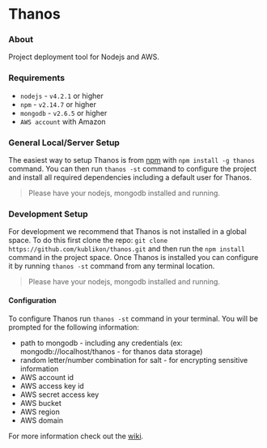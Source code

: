 Thanos
================

### About
Project deployment tool for Nodejs and AWS.

### Requirements
* `nodejs` - `v4.2.1` or higher
* `npm` - `v2.14.7` or higher
* `mongodb` - `v2.6.5` or higher
* `AWS account` with Amazon

### General Local/Server Setup
The easiest way to setup Thanos is from [npm](https://www.npmjs.com/package/thanos) with `npm install -g thanos` command. You can then run `thanos -st` command to configure the project and install all required dependencies including 
a default user for Thanos.

> Please have your nodejs, mongodb installed and running.


### Development Setup
For development we recommend that Thanos is not installed in a global space. To do this first clone the repo: `git clone https://github.com/kublikon/thanos.git` and then run the `npm install` command in the project space. Once
Thanos is installed you can configure it by running `thanos -st` command from any terminal location.

> Please have your nodejs, mongodb installed and running.

#### Configuration
To configure Thanos run `thanos -st` command in your terminal. You will be prompted for the following information:

* path to mongodb - including any credentials (ex: mongodb://localhost/thanos - for thanos data storage)
* random letter/number combination for salt - for encrypting sensitive information
* AWS account id
* AWS access key id
* AWS secret access key
* AWS bucket
* AWS region
* AWS domain

For more information check out the [wiki](https://github.com/kublikon/thanos/wiki).